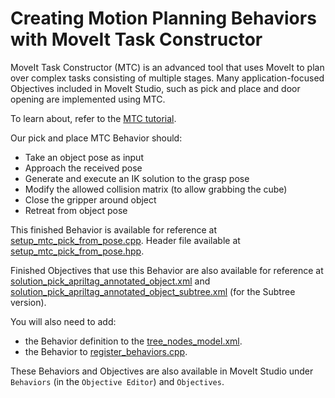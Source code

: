 # Creating Motion Planning Behaviors with MoveIt Task Constructor

MoveIt Task Constructor (MTC) is an advanced tool that uses MoveIt to plan over complex tasks consisting of multiple stages.
Many application-focused Objectives included in MoveIt Studio, such as pick and place and door opening are implemented using MTC.

To learn about, refer to the [MTC tutorial](https://moveit.picknik.ai/main/doc/tutorials/pick_and_place_with_moveit_task_constructor/pick_and_place_with_moveit_task_constructor.html).

Our pick and place MTC Behavior should:
  - Take an object pose as input
  - Approach the received pose
  - Generate and execute an IK solution to the grasp pose
  - Modify the allowed collision matrix (to allow grabbing the cube)
  - Close the gripper around object
  - Retreat from object pose

This finished Behavior is available for reference at [setup_mtc_pick_from_pose.cpp](../src/solution_setup_mtc_pick_from_pose/src/setup_mtc_pick_from_pose.cpp).
Header file available at [setup_mtc_pick_from_pose.hpp](../src/solution_setup_mtc_pick_from_pose/include/setup_mtc_pick_from_pose/setup_mtc_pick_from_pose.hpp).

Finished Objectives that use this Behavior are also available for reference at [solution_pick_apriltag_annotated_object.xml](../src/ur_base_config/objectives/solution_pick_apriltag_annotated_object.xml) and [solution_pick_apriltag_annotated_object_subtree.xml](../src/ur_base_config/objectives/solution_pick_apriltag_annotated_object_subtree.xml) (for the Subtree version).

You will also need to add:
  - the Behavior definition to the [tree_nodes_model.xml](../src/solution_setup_mtc_pick_from_pose/config/tree_nodes_model.xml).
  - the Behavior to [register_behaviors.cpp](../src/solution_setup_mtc_pick_from_pose/src/register_behaviors.cpp).

These Behaviors and Objectives are also available in MoveIt Studio under `Behaviors` (in the `Objective Editor`) and `Objectives`.
